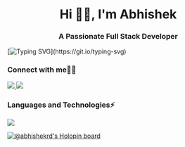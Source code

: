 <h1 align="center">Hi 👨‍💻, I'm Abhishek</h1>
<h3 align="center">A Passionate Full Stack Developer</h3>

[![Typing SVG](https://readme-typing-svg.demolab.com?font=Jetbrains+mono&pause=1000&color=00B0F7&center=true&random=false&width=1000&lines=()+%3D%3E+%7B+console.log(%22Hello%2C+World!%22)%7D;......Welcome+to+my+GitHub+Profile......)](https://git.io/typing-svg)
<h3 align="left">Connect with me👨‍💻</h3>
<p align="left">
 <a href="https://www.linkedin.com/in/abhishek-dhanke/">
    <img src="https://skillicons.dev/icons?i=linkedin" />
  </a>
 <a href="https://twitter.com/dhankeabhishek">
    <img src="https://skillicons.dev/icons?i=twitter" />
  </a>
<!-- <a href="https://hashnode.com/@abhishekrd" target="blank"><img src="https://fontawesome.com/icons/hashnode?f=brands&s=solid&pc=%23478bff"></a> -->
</p>

<h3 align="left">Languages and Technologies⚡</h3>
<p>
    <img src="https://skillicons.dev/icons?i=c,cpp,git,bootstrap,html,css,js,tailwind,react,firebase,postgres,docker,redux,express,nodejs,mongodb,postman,vite,netlify,vercel" />
</p>


[![@abhishekrd's Holopin board](https://holopin.me/abhishekrd)](https://holopin.io/@abhishekrd)





